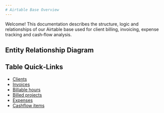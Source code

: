 ```yaml
---
# Airtable Base Overview
---
```


Welcome! This documentation describes the structure, logic and relationships of our Airtable base used for client billing, invoicing, expense tracking and cash‑flow analysis.

## Entity Relationship Diagram
<!-- TODO: Insert Mermaid ER diagram here in a later iteration. -->

## Table Quick‑Links
- [Clients](/clients)
- [Invoices](/invoices)
- [Billable hours](/billable-hours)
- [Billed projects](/billed-projects)
- [Expenses](/expenses)
- [Cashflow items](/cashflow-items)